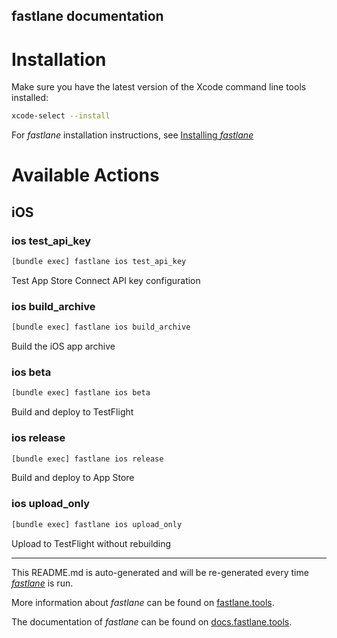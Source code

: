 fastlane documentation
----

# Installation

Make sure you have the latest version of the Xcode command line tools installed:

```sh
xcode-select --install
```

For _fastlane_ installation instructions, see [Installing _fastlane_](https://docs.fastlane.tools/#installing-fastlane)

# Available Actions

## iOS

### ios test_api_key

```sh
[bundle exec] fastlane ios test_api_key
```

Test App Store Connect API key configuration

### ios build_archive

```sh
[bundle exec] fastlane ios build_archive
```

Build the iOS app archive

### ios beta

```sh
[bundle exec] fastlane ios beta
```

Build and deploy to TestFlight

### ios release

```sh
[bundle exec] fastlane ios release
```

Build and deploy to App Store

### ios upload_only

```sh
[bundle exec] fastlane ios upload_only
```

Upload to TestFlight without rebuilding

----

This README.md is auto-generated and will be re-generated every time [_fastlane_](https://fastlane.tools) is run.

More information about _fastlane_ can be found on [fastlane.tools](https://fastlane.tools).

The documentation of _fastlane_ can be found on [docs.fastlane.tools](https://docs.fastlane.tools).
